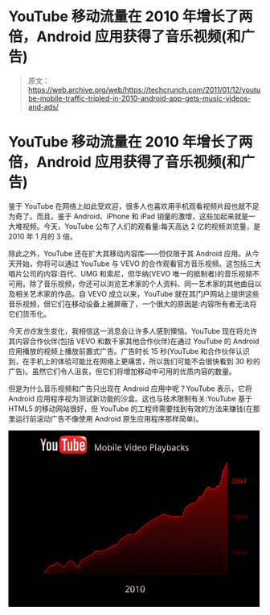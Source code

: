 # YouTube 移动流量在 2010 年增长了两倍，Android 应用获得了音乐视频(和广告)

> 原文：<https://web.archive.org/web/https://techcrunch.com/2011/01/12/youtube-mobile-traffic-tripled-in-2010-android-app-gets-music-videos-and-ads/>

# YouTube 移动流量在 2010 年增长了两倍，Android 应用获得了音乐视频(和广告)

鉴于 YouTube 在网络上如此受欢迎，很多人也喜欢用手机观看视频片段也就不足为奇了。而且，鉴于 Android、iPhone 和 iPad 销量的激增，这些加起来就是一大堆视频。今天，YouTube 公布了人们的观看量:每天高达 2 亿的视频浏览量，是 2010 年 1 月的 3 倍。

除此之外，YouTube 还在扩大其移动内容库——但仅限于其 Android 应用。从今天开始，你将可以通过 YouTube 与 VEVO 的合作观看官方音乐视频。这包括三大唱片公司的内容:百代、UMG 和索尼，但华纳(VEVO 唯一的抵制者)的音乐视频不可用。除了音乐视频，你还可以浏览艺术家的个人资料、同一艺术家的其他曲目以及相关艺术家的作品。自 VEVO 成立以来，YouTube 就在其门户网站上提供这些音乐视频，但它们在移动设备上被屏蔽了，一个很大的原因是:内容所有者无法将它们货币化。

今天*也在*发生变化，我相信这一消息会让许多人感到懊恼。YouTube 现在将允许其内容合作伙伴(包括 VEVO 和数千家其他合作伙伴)在通过 YouTube 的 Android 应用播放的视频上播放前置式广告。广告时长 15 秒(YouTube 和合作伙伴认识到，在手机上的体验可能比在网络上更痛苦，所以我们可能不会很快看到 30 秒的广告)。虽然它们令人沮丧，但它们将增加移动中可用的优质内容的数量。

但是为什么音乐视频和广告只出现在 Android 应用中呢？YouTube 表示，它将 Android 应用程序视为测试新功能的沙盒。这也与技术限制有关:YouTube 基于 HTML5 的移动网站很好，但 YouTube 的工程师需要找到有效的方法来赚钱(在那里运行前滚动广告不像使用 Android 原生应用程序那样简单)。

![](img/5970948b284810014e14b5bc15eded6e.png)